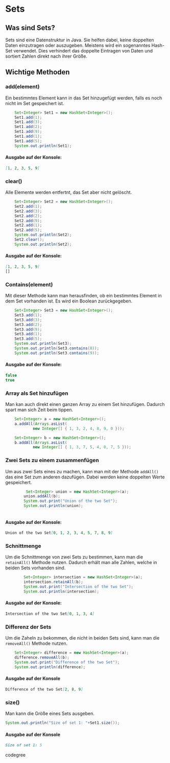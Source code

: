 # Sets
## Was sind Sets?
Sets sind eine Datenstruktur in Java. Sie helfen dabei, keine doppelten Daten einzutragen oder auszugeben.
Meistens wird ein sogenanntes Hash-Set verwendet. Dies verhindert das doppelte Eintragen von Daten und sortiert Zahlen direkt nach ihrer Größe.

## Wichtige Methoden
### add(element)
Ein bestimmtes Element kann in das Set hinzugefügt werden, falls es noch nicht im Set gespeichert ist.
```java
    Set<Integer> Set1 = new HashSet<Integer>();
    Set1.add(1);
    Set1.add(3);
    Set1.add(2);
    Set1.add(9);
    Set1.add(1);
    Set1.add(5);
    System.out.println(Set1);
```
#### Ausgabe auf der Konsole:
```markdown
[1, 2, 3, 5, 9]
```
### clear()
Alle Elemente werden entfertnt, das Set aber nicht gelöscht.
```java
    Set<Integer> Set2 = new HashSet<Integer>();
    Set2.add(1);
    Set2.add(3);
    Set2.add(2);
    Set2.add(9);
    Set2.add(1);
    Set2.add(5);
    System.out.println(Set2);
    Set2.clear();
    System.out.println(Set2);
```
#### Ausgabe auf der Konsole:
```markdown
[1, 2, 3, 5, 9]
[]
```

### Contains(element)
Mit dieser Methode kann man herausfinden, ob ein bestimmtes Element in dem Set vorhanden ist. Es wird ein Boolean zurückgegeben.
```java
    Set<Integer> Set3 = new HashSet<Integer>();
    Set3.add(1);
    Set3.add(3);
    Set3.add(2);
    Set3.add(9);
    Set3.add(1);
    Set3.add(5);
    System.out.println(Set3);
    System.out.println(Set3.contains(8));
    System.out.println(Set3.contains(9));
```
#### Ausgabe auf der Konsole: 
```java
false
true
```

### Array als Set hinzufügen
Man kan auch direkt einen ganzen Array zu einem Set hinzufügen. Dadurch spart man sich Zeit beim tippen.
```java
    Set<Integer> a = new HashSet<Integer>();
    a.addAll(Arrays.asList(
            new Integer[] { 1, 3, 2, 4, 8, 9, 0 }));

    Set<Integer> b = new HashSet<Integer>();
    b.addAll(Arrays.asList(
            new Integer[] { 1, 3, 7, 5, 4, 0, 7, 5 }));

```
### Zwei Sets zu einem zusammenfügen
Um aus zwei Sets eines zu machen, kann man mit der Methode `addAll()` das eine Set zum anderen dazufügen. Dabei werden keine doppelten Werte gespeichert. 
```java
         Set<Integer> union = new HashSet<Integer>(a);
        union.addAll(b);
        System.out.print("Union of the two Set");
        System.out.println(union); 
        
```
#### Ausgabe auf der Konsole: 
```markdown
Union of the two Set[0, 1, 2, 3, 4, 5, 7, 8, 9]
```

### Schnittmenge
Um die Schnittmenge von zwei Sets zu bestimmen, kann man die `retainAll()` Methode nutzen. Dadurch erhält man alle Zahlen, welche in beiden Sets vorhanden sind. 
```java
        Set<Integer> intersection = new HashSet<Integer>(a);
        intersection.retainAll(b);
        System.out.print("Intersection of the two Set");
        System.out.println(intersection);
```
#### Ausgabe auf der Konsole:
```markdown
Intersection of the two Set[0, 1, 3, 4]
```
### Differenz der Sets
Um die Zaheln zu bekommen, die nicht in beiden Sets sind, kann man die `removeAll()` Methode nutzen.
```java
    Set<Integer> difference = new HashSet<Integer>(a);
    difference.removeAll(b);
    System.out.print("Difference of the two Set");
    System.out.println(difference);
```
#### Ausgabe auf der Konsole
```markdown
Difference of the two Set[2, 8, 9]
```
### size()
Man kann die Größe eines Sets ausgeben.
```java
System.out.println("Size of set 1: "+Set1.size());
```
#### Ausgabe auf der Konsole
```markdown
Size of set 1: 5
```

codegree